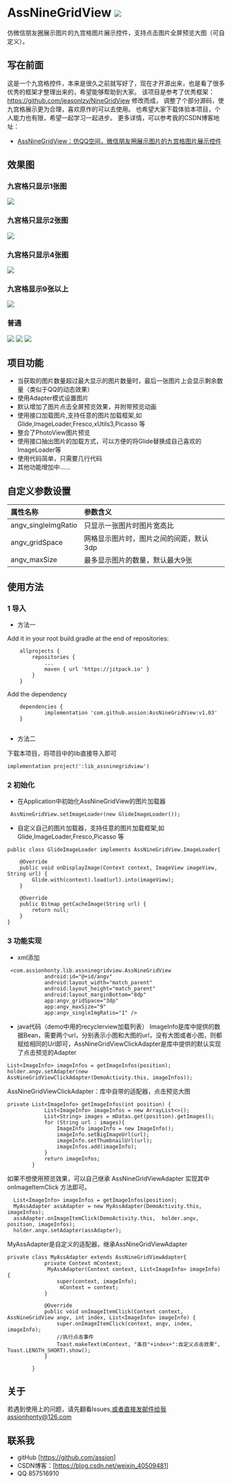 # AssNineGridView  [![](https://jitpack.io/v/assion/AssNineGridView.svg)](https://jitpack.io/#assion/AssNineGridView)
仿微信朋友圈展示图片的九宫格图片展示控件，支持点击图片全屏预览大图（可自定义）。
## 写在前面
这是一个九宫格控件，本来是很久之前就写好了，现在才开源出来，也是看了很多优秀的框架才整理出来的，希望能够帮助到大家。
该项目是参考了优秀框架：https://github.com/jeasonlzy/NineGridView 修改而成， 调整了个部分源码，使九宫格展示更为合理，喜欢原作的可以去使用。
也希望大家下载体验本项目，个人能力也有限，希望一起学习一起进步。
更多详情，可以参考我的CSDN博客地址：
* [AssNineGridView：仿QQ空间，微信朋友圈展示图片的九宫格图片展示控件](https://blog.csdn.net/weixin_40509481/article/details/82774002) 
## 效果图
### 九宫格只显示1张图
![](https://github.com/assion/AssNineGridView/blob/master/app/src/main/res/mipmap-xxhdpi/demo01.jpg)
### 九宫格只显示2张图
![](https://github.com/assion/AssNineGridView/blob/master/app/src/main/res/mipmap-xxhdpi/demo03.jpg)
### 九宫格只显示4张图
![](https://github.com/assion/AssNineGridView/blob/master/app/src/main/res/mipmap-xxhdpi/demo02.jpg)
### 九宫格显示9张以上
![](https://github.com/assion/AssNineGridView/blob/master/app/src/main/res/mipmap-xxhdpi/demo04.jpg)
### 普通
![](https://github.com/assion/AssNineGridView/blob/master/app/src/main/res/mipmap-xxhdpi/demo07.jpg)  ![](https://github.com/assion/AssNineGridView/blob/master/app/src/main/res/mipmap-xxhdpi/demo05.jpg)  ![](https://github.com/assion/AssNineGridView/blob/master/app/src/main/res/mipmap-xxhdpi/demo06.jpg)
## 项目功能
* 当获取的图片数量超过最大显示的图片数量时，最后一张图片上会显示剩余数量（类似于QQ的动态效果）
* 使用Adapter模式设置图片
* 默认增加了图片点击全屏预览效果，并附带预览动画
* 使用接口加载图片,支持任意的图片加载框架,如 Glide,ImageLoader,Fresco,xUtils3,Picasso 等
* 整合了PhotoView图片预览
* 使用接口抽出图片的加载方式，可以方便的将Glide替换成自己喜欢的ImageLoader等
* 使用代码简单，只需要几行代码
* 其他功能增加中......
## 自定义参数设置
|属性名称|参数含义|
|:---|:---|
|angv_singleImgRatio|只显示一张图片时图片宽高比|
|angv_gridSpace|网格显示图片时，图片之间的间距，默认3dp|
|angv_maxSize|最多显示图片的数量，默认最大9张|
## 使用方法
### 1 导入
* 方法一

Add it in your root build.gradle at the end of repositories:
```
	allprojects {
		repositories {
			...
			maven { url 'https://jitpack.io' }
		}
	}
```
Add the dependency
```
	dependencies {
	        implementation 'com.github.assion:AssNineGridView:v1.03'
	}


```
* 方法二

下载本项目，将项目中的lib直接导入即可
```
implementation project(':lib_assninegridview')
```
### 2 初始化
* 在Application中初始化AssNineGridView的图片加载器
```
 AssNineGridView.setImageLoader(new GlideImageLoader());
```
* 自定义自己的图片加载器，支持任意的图片加载框架,如 Glide,ImageLoader,Fresco,Picasso 等
```
public class GlideImageLoader implements AssNineGridView.ImageLoader{

    @Override
    public void onDisplayImage(Context context, ImageView imageView, String url) {
        Glide.with(context).load(url).into(imageView);
    }

    @Override
    public Bitmap getCacheImage(String url) {
        return null;
    }
}
```
### 3 功能实现
* xml添加
```
 <com.assionhonty.lib.assninegridview.AssNineGridView
            android:id="@+id/angv"
            android:layout_width="match_parent"
            android:layout_height="match_parent"
            android:layout_marginBottom="8dp"
            app:angv_gridSpace="3dp"
            app:angv_maxSize="9"
            app:angv_singleImgRatio="1" />
```
* java代码（demo中用的recyclerview加载列表）
ImageInfo是库中提供的数据Bean，需要两个url，分别表示小图和大图的url，没有大图或者小图，则都赋给相同的Url即可，AssNineGridViewClickAdapter是库中提供的默认实现了点击预览的Adapter
```
List<ImageInfo> imageInfos = getImageInfos(position);        
holder.angv.setAdapter(new AssNineGridViewClickAdapter(DemoActivity.this, imageInfos));

```
AssNineGridViewClickAdapter：库中自带的适配器，点击预览大图 
```
private List<ImageInfo> getImageInfos(int position) {
            List<ImageInfo> imageInfos = new ArrayList<>();
            List<String> images = mDatas.get(position).getImages();
            for (String url : images){
                ImageInfo imageInfo = new ImageInfo();
                imageInfo.setBigImageUrl(url);
                imageInfo.setThumbnailUrl(url);
                imageInfos.add(imageInfo);
            }
            return imageInfos;
        }
```
如果不想使用预览效果，可以自己继承 AssNineGridViewAdapter 实现其中 onImageItemClick 方法即可。
```
  List<ImageInfo> imageInfos = getImageInfos(position);
  MyAssAdapter assAdapter = new MyAssAdapter(DemoActivity.this, imageInfos);
  assAdapter.onImageItemClick(DemoActivity.this,  holder.angv, position, imageInfos);
  holder.angv.setAdapter(assAdapter);
```
 MyAssAdapter是自定义的适配器，继承AssNineGridViewAdapter
```
private class MyAssAdapter extends AssNineGridViewAdapter{
            private Context mContext;
             MyAssAdapter(Context context, List<ImageInfo> imageInfo) {
                super(context, imageInfo);
                 mContext = context;
            }

            @Override
            public void onImageItemClick(Context context, AssNineGridView angv, int index, List<ImageInfo> imageInfo) {
                super.onImageItemClick(context, angv, index, imageInfo);
                //执行点击事件
                Toast.makeText(mContext, "条目"+index+":自定义点击效果", Toast.LENGTH_SHORT).show();
            }

        }
```
## 关于
若遇到使用上的问题，请先翻看Issues,或者直接发邮件给我assionhonty@126.com
## 联系我
* gitHub [https://github.com/assion]
* CSDN博客：[https://blog.csdn.net/weixin_40509481]
* QQ 857516910
